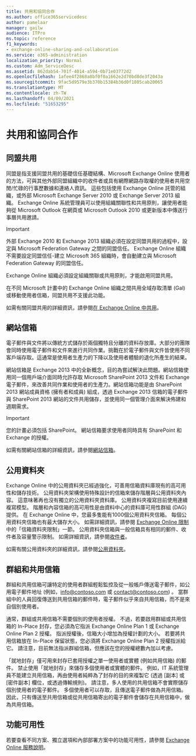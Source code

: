 ```yaml
---
title: 共用和協同合作
ms.author: office365servicedesc
author: pamelaar
manager: gailw
audience: ITPro
ms.topic: reference
f1_keywords:
- exchange-online-sharing-and-collaboration
ms.service: o365-administration
localization_priority: Normal
ms.custom: Adm_ServiceDesc
ms.assetid: 862dab54-701f-4014-a594-0b71e03772d2
ms.openlocfilehash: 1afee4f2868a8bf0f0a1662e2d70bd8de3f2043a
ms.sourcegitcommit: 9fac5d9579e3b370b15384b36d0f1805cab20065
ms.translationtype: MT
ms.contentlocale: zh-TW
ms.lasthandoff: 04/09/2021
ms.locfileid: "51653295"
---
```

# <a name="sharing-and-collaboration"></a>共用和協同合作

## <a name="federated-sharing"></a>同盟共用

同盟是指支援同盟共用的基礎信任基礎結構、Microsoft Exchange Online 使用者的方法，可與其他外部同盟組織中的收件者或具有網際網路存取權的使用者共用空閒/忙碌的行事歷數據和連絡人資訊。 這些包括使用 Exchange Online 託管的組織，或外部 Microsoft Exchange Server 2010 或 Exchange Server 2013 組織。 Exchange Online 系統管理員可以使用組織關聯性和共用原則，讓使用者能夠從 Microsoft Outlook 在網頁或 Microsoft Outlook 2010 或更新版本中傳送行事曆共用邀請。
  
> [!IMPORTANT]
>  外部 Exchange 2010 和 Exchange 2013 組織必須在設定同盟共用的過程中，設定與 Microsoft Federation Gateway 之間的同盟信任。 Exchange Online 組織不需要設定同盟信任-建立 Microsoft 365 組織時，會自動建立與 Microsoft Federation Gateway 的同盟信任。 
>
>  Exchange Online 組織必須設定組織關聯或共用原則，才能啟用同盟共用。 
>
>  在不同 Microsoft 計畫中的 Exchange Online 組織之間共用全域存取清單 (Gal) 或移動使用者信箱，同盟共用不支援此功能。 
  
如需有關同盟共用的詳細資訊，請參閱[在 Exchange Online 中共用](/exchange/sharing/sharing)。
  
## <a name="site-mailboxes"></a>網站信箱

電子郵件與文件將以傳統方式儲存於兩個獨特且分離的資料存放庫。大部分的團隊會同時使用電子郵件和文件來進行共同作業。挑戰在於電子郵件與文件皆使用不同客戶端存取。這通常是使用者生產力的下降以及使用者體驗的退化所產生的結果。
  
網站信箱是 Exchange 2013 中的全新概念，目的為嘗試解決此問題。網站信箱使用同一個用戶端介面同時允許存取 Microsoft SharePoint 2013 文件和 Exchange 電子郵件，來改善共同作業和使用者的生產力。網站信箱功能是由 SharePoint 2013 網站成員資格 (擁有者和成員) 組成，透過 Exchange 2013 信箱的電子郵件與 SharePoint 2013 網站的文件共用儲存，並使用同一個管理介面來解決佈建和週期需求。
  
> [!IMPORTANT]
> 您的計畫必須包括 SharePoint。 網站信箱要求使用者同時具有 SharePoint 和 Exchange 的授權。 
  
如需有關網站信箱的詳細資訊，請參閱[網站信箱](/exchange/collaboration-exo/collaboration-exo)。
  
## <a name="public-folders"></a>公用資料夾

Exchange Online 中的公用資料夾已經過強化，可善用信箱資料庫現有的高可用性和儲存技術。 公用資料夾架構使用特殊設計的信箱來儲存階層與公用資料夾內容。 這意味著再也沒有獨立的公用資料夾資料庫。 公用資料夾複寫目前使用連續複寫模型。 階層和內容信箱的高可用性是由資料中心的資料庫可用性群組 (DAG) 提供。 在 Exchange Online 中，您最多隻能有1000個公用資料夾信箱。 每個公用資料夾信箱也有最大儲存大小。 如需詳細資訊，請參閱 [Exchange Online 限制](exchange-online-limits.md)中的「信箱資料夾限制」一節。 公用資料夾信箱與一般信箱具有相同的郵件、收件者及容量警示限制。 如需詳細資訊，請參閱[收件者](recipients.md)。 
  
如需有關公用資料夾的詳細資訊，請參閱[公用資料夾](/exchange/collaboration-exo/public-folders/public-folders)。
  
## <a name="group-and-shared-mailboxes"></a>群組和共用信箱

群組和共用信箱可讓特定的使用者群組輕鬆監控及從一般帳戶傳送電子郵件，如公用電子郵件地址 (例如，info@contoso.com 或 contact@contoso.com) 。 當群組中的人員回復傳送到共用信箱的郵件時，電子郵件似乎來自共用信箱，而不是來自個別使用者。
  
通常，群組或共用信箱不需要個別的使用者授權。 不過，若要啟用群組或共用信箱的 In-Place 封存，您必須為它指派 Exchange Online Plan 1 或 Exchange Online Plan 2 授權。 指派授權後，信箱大小增加為授權計劃的大小。 若要將共用信箱放在 In-Place 保留狀態，您必須將 Exchange Online Plan 2 授權指派給它。 請注意，目前無法指派群組信箱，但應該在您的授權總數內加以考慮。
  
「就地封存」僅可用來封存已套用授權之單一使用者或實體 (例如共用信箱) 的郵件。 禁止使用「就地封存」來儲存多個使用者或實體的郵件。 例如，IT 系統管理員不能建立共用信箱，再由使用者純粹為了封存的目的來複製它 (透過 [副本] 或 [密件副本] 欄位，或透過傳輸規則)。 請注意，多人使用的共用信箱不會實際儲存個別使用者的電子郵件。 多個使用者可以存取，且傳送電子郵件做為共用信箱。 因此，只有傳送至共用信箱或從共用信箱寄出的電子郵件會儲存在共用信箱中，做為共用信箱。
  
## <a name="feature-availability"></a>功能可用性

若要查看不同方案、獨立選項和內部部署方案中的功能可用性，請參閱 [Exchange Online 服務說明](exchange-online-service-description.md)。
